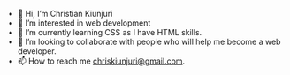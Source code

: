 - 👋 Hi, I’m Christian Kiunjuri
- 👀 I’m interested in web development 
- 🌱 I’m currently learning CSS as I have HTML skills. 
- 💞️ I’m looking to collaborate with people who will help me become a web developer.
- 📫 How to reach me chriskiunjuri@gmail.com.

<!---
ChristianKiunjuri/ChristianKiunjuri is a ✨ special ✨ repository because its `README.md` (this file) appears on your GitHub profile.
You can click the Preview link to take a look at your changes.
--->
